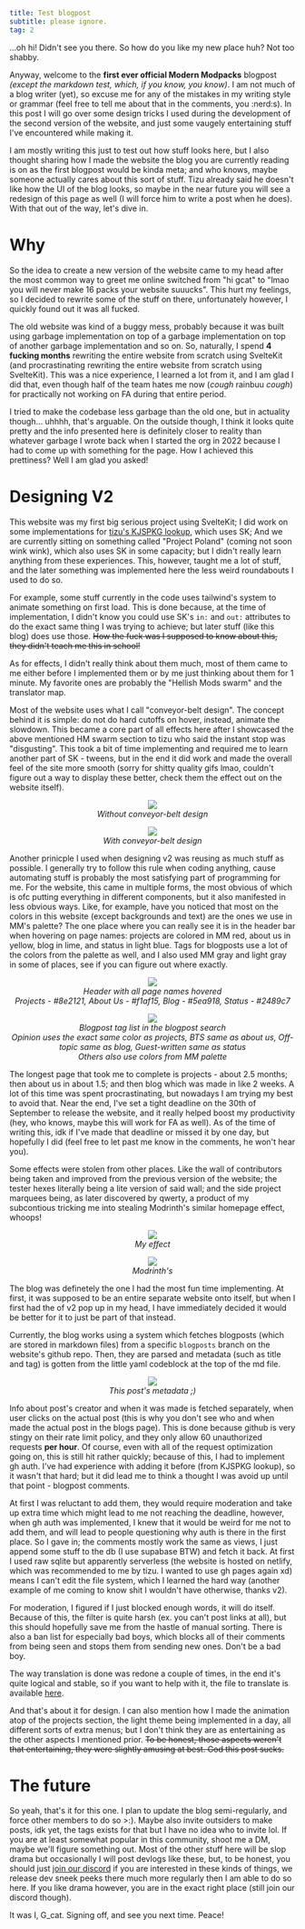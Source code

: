 ```yml
title: Test blogpost
subtitle: please ignore.
tag: 2
```

...oh hi! Didn't see you there. So how do you like my new place huh? Not too shabby.

Anyway, welcome to the **first ever official Modern Modpacks** blogpost *(except the markdown test, which, if you know, you know)*. I am not much of a blog writer (yet), so excuse me for any of the mistakes in my writing style or grammar (feel free to tell me about that in the comments, you :nerd:s). In this post I will go over some design tricks I used during the development of the second version of the website, and just some vaugely entertaining stuff I've encountered while making it.

I am mostly writing this just to test out how stuff looks here, but I also thought sharing how I made the website the blog you are currently reading is on as the first blogpost would be kinda meta; and who knows, maybe someone actually cares about this sort of stuff. Tizu already said he doesn't like how the UI of the blog looks, so maybe in the near future you will see a redesign of this page as well (I will force him to write a post when he does). With that out of the way, let's dive in.

# Why

So the idea to create a new version of the website came to my head after the most common way to greet me online switched from "hi gcat" to "lmao you will never make 16 packs your website suuucks". This hurt my feelings, so I decided to rewrite some of the stuff on there, unfortunately however, I quickly found out it was all fucked.

The old website was kind of a buggy mess, probably because it was built using garbage implementation on top of a garbage implementation on top of another garbage implementation and so on. So, naturally, I spend **4 fucking months** rewriting the entire website from scratch using SvelteKit (and procrastinating rewriting the entire website from scratch using SvelteKit). This was a nice experience, I learned a lot from it, and I am glad I did that, even though half of the team hates me now (*cough* rainbuu *cough*) for practically not working on FA during that entire period.

I tried to make the codebase less garbage than the old one, but in actuality though... uhhhh, that's arguable. On the outside though, I think it looks quite pretty and the info presented here is definitely closer to reality than whatever garbage I wrote back when I started the org in 2022 because I had to come up with something for the page. How I achieved this prettiness? Well I am glad you asked!

# Designing V2

This website was my first big serious project using SvelteKit; I did work on some implementations for [tizu's KJSPKG lookup](https://kjspkglookup.modernmodpacks.site), which uses SK; And we are currently sitting on something called "Project Poland" (coming not soon wink wink), which also uses SK in some capacity; but I didn't really learn anything from these experiences. This, however, taught me a lot of stuff, and the later something was implemented here the less weird roundabouts I used to do so.

For example, some stuff currently in the code uses tailwind's system to animate something on first load. This is done because, at the time of implementation, I didn't know you could use SK's `in:` and `out:` attributes to do the exact same thing I was trying to achieve; but later stuff (like this blog) does use those. ~~How the fuck was I supposed to know about this, they didn't teach me this in school!~~

As for effects, I didn't really think about them much, most of them came to me either before I implemented them or by me just thinking about them for 1 minute. My favorite ones are probably the "Hellish Mods swarm" and the translator map. 

Most of the website uses what I call "conveyor-belt design". The concept behind it is simple: do not do hard cutoffs on hover, instead, animate the slowdown. This became a core part of all effects here after I showcased the above mentioned HM swarm section to tizu who said the instant stop was "disgusting". This took a bit of time implementing and required me to learn another part of SK - tweens, but in the end it did work and made the overall feel of the site more smooth (sorry for shitty quality gifs lmao, couldn't figure out a way to display these better, check them the effect out on the website itself).

<p align="center">
    <img src="https://i.imgur.com/3bJ22IW.gif">
    <br>
    <i>Without conveyor-belt design</i>
</p>

<p align="center">
    <img src="https://i.imgur.com/7sfift4.gif">
    <br>
    <i>With conveyor-belt design</i>
</p>

Another prinicple I used when designing v2 was reusing as much stuff as possible. I generally try to follow this rule when coding anything, cause automating stuff is probably the most satisfying part of programming for me. For the website, this came in multiple forms, the most obvious of which is ofc putting everything in different components, but it also manifested in less obvious ways. Like, for example, have you noticed that most on the colors in this website (except backgrounds and text) are the ones we use in MM's palette? The one place where you can really see it is in the header bar when hovering on page names: projects are colored in MM red, about us in yellow, blog in lime, and status in light blue. Tags for blogposts use a lot of the colors from the palette as well, and I also used MM gray and light gray in some of places, see if you can figure out where exactly.

<p align="center">
    <img src="https://i.imgur.com/wuz8kns.png">
    <br>
    <i>Header with all page names hovered</i>
    <br>
    <i>Projects - #8e2121, About Us - #f1af15, Blog - #5ea918, Status - #2489c7</i>
</p>

<p align="center">
    <img src="https://i.imgur.com/RY1BdEE.png">
    <br>
    <i>Blogpost tag list in the blogpost search</i>
    <br>
    <i>Opinion uses the exact same color as projects, BTS same as about us, Off-topic same as blog, Guest-written same as status</i>
    <br>
    <i>Others also use colors from MM palette</i>
</p>

The longest page that took me to complete is projects - about 2.5 months; then about us in about 1.5; and then blog which was made in like 2 weeks. A lot of this time was spent procrastinating, but nowadays I am trying my best to avoid that. Near the end, I've set a tight deadline on the 30th of September to release the website, and it really helped boost my productivity (hey, who knows, maybe this will work for FA as well). As of the time of writing this, idk if I've made that deadline or missed it by one day, but hopefully I did (feel free to let past me know in the comments, he won't hear you).

Some effects were stolen from other places. Like the wall of contributors being taken and improved from the previous version of the website; the tester hexes literally being a lite version of said wall; and the side project marquees being, as later discovered by qwerty, a product of my subcontious tricking me into stealing Modrinth's similar homepage effect, whoops!

<p align="center">
    <img src="https://i.imgur.com/pcY6bOS.gif">
    <br>
    <i>My effect</i>
</p>


<p align="center">
    <img src="https://i.imgur.com/i7ixduo.gif">
    <br>
    <i>Modrinth's</i>
</p>

The blog was definetely the one I had the most fun time implementing. At first, it was supposed to be an entire separate website onto itself, but when I first had the of v2 pop up in my head, I have immediately decided it would be better for it to just be part of that instead. 

Currently, the blog works using a system which fetches blogposts (which are stored in markdown files) from a specific `blogposts` branch on the website's github repo. Then, they are parsed and metadata (such as title and tag) is gotten from the little yaml codeblock at the top of the md file.

<p align="center">
    <img src="https://i.imgur.com/ECZ9JPO.png">
    <br>
    <i>This post's metadata ;)</i>
</p>

Info about post's creator and when it was made is fetched separately, when user clicks on the actual post (this is why you don't see who and when made the actual post in the blogs page). This is done because github is very stingy on their rate limit policy, and they only allow 60 unauthorized requests **per hour**. Of course, even with all of the request optimization going on, this is still hit rather quickly; because of this, I had to implement gh auth. I've had experience with adding it before (from KJSPKG lookup), so it wasn't that hard; but it did lead me to think a thought I was avoid up until that point - blogpost comments. 

At first I was reluctant to add them, they would require moderation and take up extra time which might lead to me not reaching the deadline, however, when gh auth was implemented, I knew that it would be weird for me not to add them, and will lead to people questioning why auth is there in the first place. So I gave in; the comments mostly work the same as views, I just append some stuff to the db (I use supabase BTW) and fetch it back. At first I used raw sqlite but apparently serverless (the website is hosted on netlify, which was recommended to me by tizu. I wanted to use gh pages again xd) means I can't edit the file system, which I learned the hard way (another example of me coming to know shit I wouldn't have otherwise, thanks v2).

For moderation, I figured if I just blocked enough words, it will do itself. Because of this, the filter is quite harsh (ex. you can't post links at all), but this should hopefully save me from the hastle of manual sorting. There is also a ban list for especially bad boys, which blocks all of their comments from being seen and stops them from sending new ones. Don't be a bad boy.

The way translation is done was redone a couple of times, in the end it's quite logical and stable, so if you want to help with it, the file to translate is available [here](https://github.com/Modern-Modpacks/website/blob/v2/src/lib/json/langs/en.json5).

And that's about it for design. I can also mention how I made the animation atop of the projects section, the light theme being implemented in a day, all different sorts of extra menus; but I don't think they are as entertaining as the other aspects I mentioned prior. ~~To be honest, those aspects weren't that entertaining, they were slightly amusing at best. God this post sucks.~~

# The future

So yeah, that's it for this one. I plan to update the blog semi-regularly, and force other members to do so >:). Maybe also invite outsiders to make posts, idk yet, the tags exists for that but I have no idea who to invite lol. If you are at least somewhat popular in this community, shoot me a DM, maybe we'll figure something out. Most of the other stuff here will be slop drama but occasionally I will post devlogs like these, but, to be honest, you should just [join our discord](https://discord.modernmodpacks.site) if you are interested in these kinds of things, we release dev sneek peeks there much more regularly then I am able to do so here. If you like drama however, you are in the exact right place (still join our discord though).

It was I, G_cat. Signing off, and see you next time. Peace!